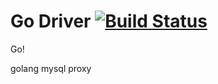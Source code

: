 # Go Driver [![Build Status](https://travis-ci.org/rafalopez79/GoDriver.svg?branch=master)](https://travis-ci.org/rafalopez79/GoDriver)


Go! 

golang mysql proxy